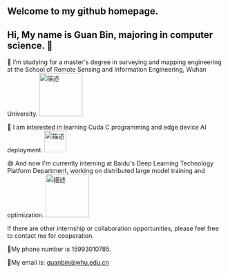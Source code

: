 ## Welcome to my github homepage.
## Hi, My name is **Guan Bin**, majoring in computer science. 👋
🔭 I’m  studying for a master's degree in surveying and mapping engineering at 
the School of Remote Sensing and Information Engineering, Wuhan University.
    <img src="https://github.com/user-attachments/assets/a0980b83-a502-41d9-90d7-b22d3595fe2c" alt="描述" style="width: 100px;">

🌱 I am interested in learning Cuda C programming and edge device AI deployment.
    <img src="https://github.com/user-attachments/assets/3eecb21a-61fa-43d6-ba26-4a3cb5203497" alt="描述" style="width: 50px;">

😄 And now I'm currently interning at Baidu's Deep Learning Technology Platform 
Department, working on distributed large model training and optimization.
    <img src="https://github.com/user-attachments/assets/87c4dfa1-02a0-4e74-b572-cb6b3737cc88" alt="描述" style="width: 100px;">

If there are other internship or collaboration opportunities, please feel free to contact me for cooperation.

💬My phone number is 15993010785.

💬My email is: guanbin@whu.edu.cn
<!--
**Glencsa/Glencsa** is a ✨ _special_ ✨ repository because its `README.md` (this file) appears on your GitHub profile.

Here are some ideas to get you started:

- 🔭 I’m currently working on ...
- 🌱 I’m currently learning ...
- 👯 I’m looking to collaborate on ...
- 🤔 I’m looking for help with ...
- 💬 Ask me about ...
- 📫 How to reach me: ...
- 😄 Pronouns: ...
- ⚡ Fun fact: ...
-->
